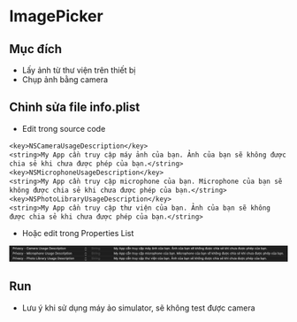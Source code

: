#  ImagePicker

## Mục đích
- Lấy ảnh từ thư viện trên thiết bị
- Chụp ảnh bằng camera

## Chỉnh sửa file info.plist

- Edit trong source code

```
<key>NSCameraUsageDescription</key>
<string>My App cần truy cập máy ảnh của bạn. Ảnh của bạn sẽ không được chia sẻ khi chưa được phép của bạn.</string>
<key>NSMicrophoneUsageDescription</key>
<string>My App cần truy cập microphone của bạn. Microphone của bạn sẽ không được chia sẻ khi chưa được phép của bạn.</string>
<key>NSPhotoLibraryUsageDescription</key>
<string>My App cần truy cập thư viện của bạn. Ảnh của bạn sẽ không được chia sẻ khi chưa được phép của bạn.</string>
```
- Hoặc edit trong Properties List
<img src="images/Screen Shot 2020-11-28 at 10.34.46.png"/>

## Run

- Lưu ý khi sử dụng máy ảo simulator, sẽ không test được camera
